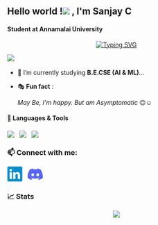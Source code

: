 <h2> Hello world !<img src="https://media.giphy.com/media/hvRJCLFzcasrR4ia7z/giphy.gif" width="30"> , I'm Sanjay C</h2>
<h4> Student at Annamalai University</h4>
<p align = "center">
   <a href="https://github.com/Sanjaycsk18"><img src="https://readme-typing-svg.demolab.com?font=Alkatra&size=25&pause=1000&color=85C9FFF3&center=true&vCenter=true&width=500&lines=+AI+%26+ML+Student+;+Curious+to+Learn+New+Things+;AI+%7C+ML+%7C+Web+Dev+%26+Design +Freak+" alt="Typing SVG" /></a>
</p>
<p align = "left">
   <img src = "https://komarev.com/ghpvc/?username=sanjaycsk18&label=PROFILE+VIEWS&color=ff69b4"></a>
</p>


- 🌱 I’m currently studying **B.E.CSE (AI & ML)**...
- 🎭 **Fun fact** :  
   
     *May Be, I'm happy. But am Asymptomatic* 😌☺️

<h4>🔧 Languages & Tools </h4>
<p align = "left" > 
   <a href = "https://www.w3schools.com/c/" target = "blank"><img align = "center" src="https://upload.wikimedia.org/wikipedia/commons/1/18/C_Programming_Language.svg" width = "35"></a>&nbsp;&nbsp;
   <a href = "https://isocpp.org/" target = "blank"><img align="center" src="https://upload.wikimedia.org/wikipedia/commons/1/18/ISO_C%2B%2B_Logo.svg" width = "35"></a>&nbsp;&nbsp;
   <a href = "https://coursera.org/share/4a0ab37e8b4c5c0a62c00cf88412c5ba"><img align="center" src="https://upload.wikimedia.org/wikipedia/commons/c/c3/Python-logo-notext.svg" width = "35"></a>

<h3>📫 Connect with me:</h3>
<p align = "left">
   <a href = "https://linkedin.com/in/sanjaycsk18" target = "blank"><img align = "center" src = "linkedin-logo-2430.svg" width = "35" alt = "@sanjaycsk18"></a>&nbsp;&nbsp;
   <a href = "https://discordapp.com/users/Sketch_18#4311" target = "blank"><img align="center" src = "discord-mark-blue.svg" width = "35" alt = "@Sketch_18#4311"></a></p>

<h3>📈 Stats</h3>
<p align = "center" ><img src= "https://github-readme-stats.vercel.app/api?username=Sanjaycsk18&theme=github_dark&show_icons=true" ></p>
<!-- Quotes -->
<p align = "center">
   <a href = "https://quotes-github-readme.vercel.app/api?type=horizontal&theme=algolia"><img align= "center" src= "https://github.com/Sanjaycsk18/Knowing Yourself is the Beginning of all Wisdom - Aristotle></a>
</p>



